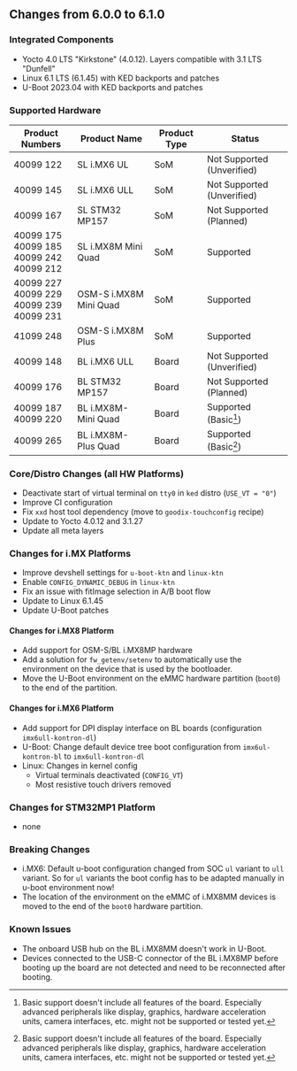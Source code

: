 ## Changes from 6.0.0 to 6.1.0

### Integrated Components

* Yocto 4.0 LTS "Kirkstone" (4.0.12). Layers compatible with 3.1 LTS "Dunfell"
* Linux 6.1 LTS (6.1.45) with KED backports and patches
* U-Boot 2023.04 with KED backports and patches

### Supported Hardware

| Product Numbers | Product Name | Product Type | Status |
| --------------- | ------------ | ------------ | ------ |
| 40099 122 | SL i.MX6 UL | SoM | Not Supported (Unverified) |
| 40099 145 | SL i.MX6 ULL | SoM | Not Supported (Unverified) |
| 40099 167 | SL STM32 MP157 | SoM | Not Supported (Planned) |
| 40099 175<br>40099 185<br>40099 242<br>40099 212 | SL i.MX8M Mini Quad | SoM | Supported |
| 40099 227<br>40099 229<br>40099 239<br>40099 231 | OSM-S i.MX8M Mini Quad | SoM | Supported |
| 41099 248 | OSM-S i.MX8M Plus | SoM | Supported |
| 40099 148 | BL i.MX6 ULL | Board | Not Supported (Unverified) |
| 40099 176 | BL STM32 MP157 | Board | Not Supported (Planned) |
| 40099 187<br>40099 220 | BL i.MX8M-Mini Quad | Board | Supported (Basic[^1]) |
| 40099 265 | BL i.MX8M-Plus Quad | Board | Supported (Basic[^1]) |

### Core/Distro Changes (all HW Platforms)

* Deactivate start of virtual terminal on `tty0` in `ked` distro (`USE_VT =
  "0"`)
* Improve CI configuration
* Fix `xxd` host tool dependency (move to `goodix-touchconfig` recipe)
* Update to Yocto 4.0.12 and 3.1.27
* Update all meta layers

### Changes for i.MX Platforms

* Improve devshell settings for `u-boot-ktn` and `linux-ktn`
* Enable `CONFIG_DYNAMIC_DEBUG` in `linux-ktn`
* Fix an issue with fitImage selection in A/B boot flow
* Update to Linux 6.1.45
* Update U-Boot patches

#### Changes for i.MX8 Platform

* Add support for OSM-S/BL i.MX8MP hardware
* Add a solution for `fw_getenv/setenv` to automatically use the environment
  on the device that is used by the bootloader.
* Move the U-Boot environment on the eMMC hardware partition (`boot0`) to the
  end of the partition.

#### Changes for i.MX6 Platform

* Add support for DPI display interface on BL boards (configuration
  `imx6ull-kontron-dl`)
* U-Boot: Change default device tree boot configuration from `imx6ul-kontron-bl`
  to `imx6ull-kontron-dl`
* Linux: Changes in kernel config
  * Virtual terminals deactivated (`CONFIG_VT`)
  * Most resistive touch drivers removed

### Changes for STM32MP1 Platform

* none

### Breaking Changes

* i.MX6: Default u-boot configuration changed from SOC `ul` variant to `ull`
  variant. So for `ul` variants the boot config has to be adapted manually in
  u-boot environment now!
* The location of the environment on the eMMC of i.MX8MM devices is moved to
  the end of the `boot0` hardware partition.

### Known Issues

* The onboard USB hub on the BL i.MX8MM doesn't work in U-Boot.
* Devices connected to the USB-C connector of the BL i.MX8MP before booting up
  the board are not detected and need to be reconnected after booting.

[^1]: Basic support doesn't include all features of the board. Especially
      advanced peripherals like display, graphics, hardware acceleration units,
      camera interfaces, etc. might not be supported or tested yet.
